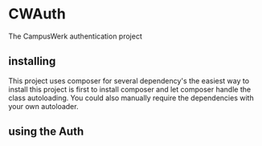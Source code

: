 # CWAuth
The CampusWerk authentication project

## installing
This project uses composer for several dependency's the easiest way to install this project is first to 
install composer and let composer handle the class autoloading. You could also manually require the dependencies
with your own autoloader.

## using the Auth

```php

```
